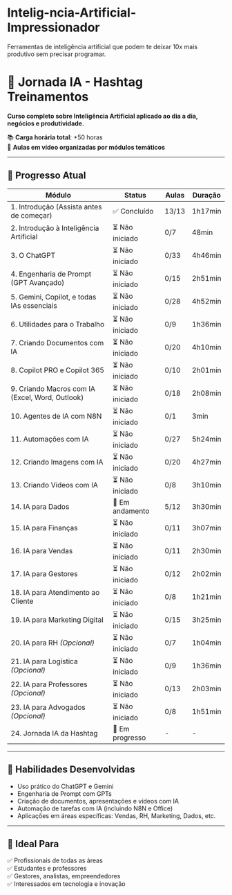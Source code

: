# Intelig-ncia-Artificial-Impressionador

Ferramentas de inteligência artificial que podem te deixar 10x mais produtivo sem precisar programar.


# 🤖 Jornada IA - Hashtag Treinamentos

**Curso completo sobre Inteligência Artificial aplicado ao dia a dia, negócios e produtividade.**

📚 **Carga horária total**: +50 horas  
📅 **Aulas em vídeo organizadas por módulos temáticos**

---

## 📌 Progresso Atual

| Módulo | Status | Aulas | Duração |
|--------|--------|--------|---------|
| 1. Introdução (Assista antes de começar) | ✅ Concluído | 13/13 | 1h17min |
| 2. Introdução à Inteligência Artificial | ⏳ Não iniciado | 0/7 | 48min |
| 3. O ChatGPT | ⏳ Não iniciado | 0/33 | 4h46min |
| 4. Engenharia de Prompt (GPT Avançado) | ⏳ Não iniciado | 0/15 | 2h51min |
| 5. Gemini, Copilot, e todas IAs essenciais | ⏳ Não iniciado | 0/28 | 4h52min |
| 6. Utilidades para o Trabalho | ⏳ Não iniciado | 0/9 | 1h36min |
| 7. Criando Documentos com IA | ⏳ Não iniciado | 0/20 | 4h10min |
| 8. Copilot PRO e Copilot 365 | ⏳ Não iniciado | 0/10 | 2h01min |
| 9. Criando Macros com IA (Excel, Word, Outlook) | ⏳ Não iniciado | 0/18 | 2h08min |
| 10. Agentes de IA com N8N | ⏳ Não iniciado | 0/1 | 3min |
| 11. Automações com IA | ⏳ Não iniciado | 0/27 | 5h24min |
| 12. Criando Imagens com IA | ⏳ Não iniciado | 0/20 | 4h27min |
| 13. Criando Vídeos com IA | ⏳ Não iniciado | 0/8 | 3h10min |
| 14. IA para Dados | 🚧 Em andamento | 5/12 | 3h30min |
| 15. IA para Finanças | ⏳ Não iniciado | 0/11 | 3h07min |
| 16. IA para Vendas | ⏳ Não iniciado | 0/11 | 2h30min |
| 17. IA para Gestores | ⏳ Não iniciado | 0/12 | 2h02min |
| 18. IA para Atendimento ao Cliente | ⏳ Não iniciado | 0/8 | 1h21min |
| 19. IA para Marketing Digital | ⏳ Não iniciado | 0/15 | 3h25min |
| 20. IA para RH *(Opcional)* | ⏳ Não iniciado | 0/7 | 1h04min |
| 21. IA para Logística *(Opcional)* | ⏳ Não iniciado | 0/9 | 1h36min |
| 22. IA para Professores *(Opcional)* | ⏳ Não iniciado | 0/13 | 2h03min |
| 23. IA para Advogados *(Opcional)* | ⏳ Não iniciado | 0/8 | 1h51min |
| 24. Jornada IA da Hashtag | 📌 Em progresso | - | - |

---

## 🧠 Habilidades Desenvolvidas

- Uso prático do ChatGPT e Gemini
- Engenharia de Prompt com GPTs
- Criação de documentos, apresentações e vídeos com IA
- Automação de tarefas com IA (incluindo N8N e Office)
- Aplicações em áreas específicas: Vendas, RH, Marketing, Dados, etc.

---

## 💼 Ideal Para

✅ Profissionais de todas as áreas  
✅ Estudantes e professores  
✅ Gestores, analistas, empreendedores  
✅ Interessados em tecnologia e inovação  
